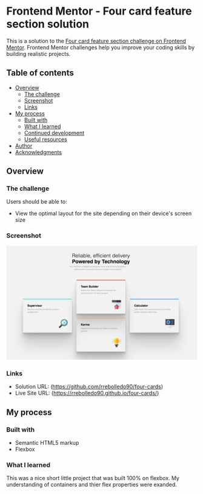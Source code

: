 # Frontend Mentor - Four card feature section solution

This is a solution to the [Four card feature section challenge on Frontend Mentor](https://www.frontendmentor.io/challenges/four-card-feature-section-weK1eFYK). Frontend Mentor challenges help you improve your coding skills by building realistic projects.

## Table of contents

- [Overview](#overview)
  - [The challenge](#the-challenge)
  - [Screenshot](#screenshot)
  - [Links](#links)
- [My process](#my-process)
  - [Built with](#built-with)
  - [What I learned](#what-i-learned)
  - [Continued development](#continued-development)
  - [Useful resources](#useful-resources)
- [Author](#author)
- [Acknowledgments](#acknowledgments)

## Overview

### The challenge

Users should be able to:

- View the optimal layout for the site depending on their device's screen size

### Screenshot

![](four-card-screen-shot.png)

### Links

- Solution URL: (https://github.com/rrebolledo90/four-cards)
- Live Site URL: (https://rrebolledo90.github.io/four-cards/)

## My process

### Built with

- Semantic HTML5 markup
- Flexbox

### What I learned

This was a nice short little project that was built 100% on flexbox. My understanding of containers and thier flex properties were exanded.
